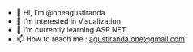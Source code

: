 - 👋 Hi, I’m @oneagustiranda
- 👀 I’m interested in Visualization
- 🌱 I’m currently learning ASP.NET
- 📫 How to reach me : agustiranda.one@gmail.com

<!---
oneagustiranda/oneagustiranda is a ✨ special ✨ repository because its `README.md` (this file) appears on your GitHub profile.
You can click the Preview link to take a look at your changes.
--->

